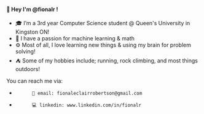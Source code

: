 #### 👋 Hey I'm @fionalr ! 
- 🎓 I’m a 3rd year Computer Science student @ Queen's University in Kingston ON!
- 🤖 I have a passion for machine learning & math
- ⚙️ Most of all, I love learning new things & using my brain for problem solving!
- ⛺ Some of my hobbies include; running, rock climbing, and most things outdoors!



You can reach me via:
-           📨 email: fionaleclairrobertson@gmail.com
-           💻 linkedin: www.linkedin.com/in/fionalr
